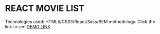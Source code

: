 # REACT MOVIE LIST
Technologies used: HTML5/CSS3/React/Sass/BEM methodology.
Click the link to see [DEMO LINK](https://aleksandr-semerenko.github.io/react_movie_list/)

